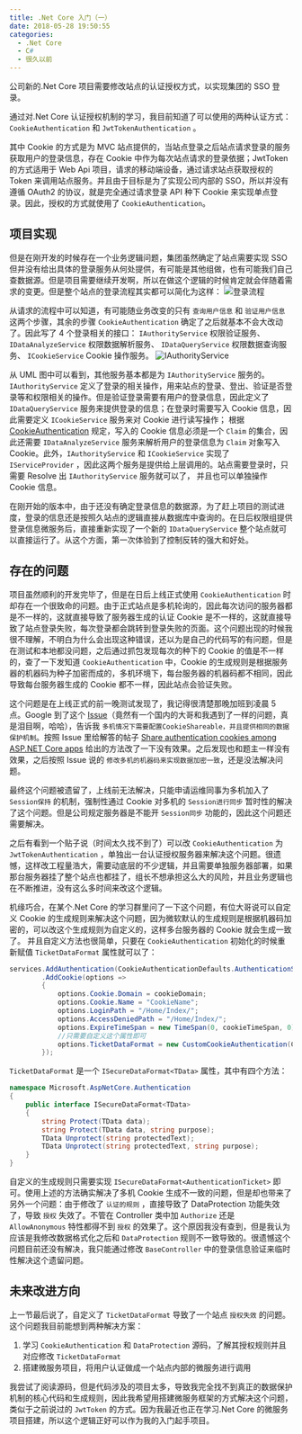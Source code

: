 ```yaml
---
title: .Net Core 入门（一）
date: 2018-05-28 19:50:55
categories:
  - .Net Core
  - C#
  - 很久以前
---
```


公司新的.Net Core 项目需要修改站点的认证授权方式，以实现集团的 SSO 登录。

通过对.Net Core 认证授权机制的学习，我目前知道了可以使用的两种认证方式： `CookieAuthentication` 和 `JwtTokenAuthentication` 。

<!-- more -->

其中 Cookie 的方式是为 MVC 站点提供的，当站点登录之后站点请求登录的服务获取用户的登录信息，存在 Cookie 中作为每次站点请求的登录依据；JwtToken 的方式适用于 Web Api 项目，请求的移动端设备，通过请求站点获取授权的 Token 来调用站点服务。并且由于目标是为了实现公司内部的 SSO，所以并没有遵循 OAuth2 的协议，就是完全通过请求登录 API 种下 Cookie 来实现单点登录。因此，授权的方式就使用了 `CookieAuthentication`。

## 项目实现

但是在刚开发的时候存在一个业务逻辑问题，集团虽然确定了站点需要实现 SSO 但并没有给出具体的登录服务从何处提供，有可能是其他组做，也有可能我们自己查数据源。但是项目需要继续开发啊，所以在做这个逻辑的时候肯定就会伴随着需求的变更。但是整个站点的登录流程其实都可以简化为这样：
![登录流程](http://f.cl.ly/items/3L0U1s3u3j0k34440m0u/%E7%99%BB%E5%BD%95%E6%B5%81%E7%A8%8B.png)

从请求的流程中可以知道，有可能随业务改变的只有 `查询用户信息` 和 `验证用户信息` 这两个步骤，其余的步骤 `CookieAuthentication` 确定了之后就基本不会大改动了。因此写了 4 个登录相关的接口： `IAuthorityService` 权限验证服务、 `IDataAnalyzeService` 权限数据解析服务、 `IDataQueryService` 权限数据查询服务、 `ICookieService` Cookie 操作服务。
![IAuthorityService](http://f.cl.ly/items/1T0e1l0M1x1P44211s15/%E6%9D%83%E9%99%90%E6%9C%8D%E5%8A%A1%E8%AE%BE%E8%AE%A1UML.png)

从 UML 图中可以看到，其他服务基本都是为 `IAuthorityService` 服务的。 `IAuthorityService` 定义了登录的相关操作，用来站点的登录、登出、验证是否登录等和权限相关的操作。但是验证登录需要有用户的登录信息，因此定义了 `IDataQueryService` 服务来提供登录的信息；在登录时需要写入 Cookie 信息，因此需要定义 `ICookieService` 服务来对 Cookie 进行读写操作； 根据[CookieAuthentication](https://docs.microsoft.com/en-us/aspnet/core/security/authentication/cookie?view=aspnetcore-2.0&tabs=aspnetcore2x) 规定，写入的 Cookie 信息必须是一个 `Claim` 的集合，因此还需要 `IDataAnalyzeService` 服务来解析用户的登录信息为 `Claim` 对象写入 Cookie。此外，`IAuthorityService` 和 `ICookieService` 实现了 `IServiceProvider` ，因此这两个服务是提供给上层调用的。站点需要登录时，只需要 Resolve 出 `IAuthorityService` 服务就可以了， 并且也可以单独操作 Cookie 信息。

在刚开始的版本中，由于还没有确定登录信息的数据源，为了赶上项目的测试进度，登录的信息还是按照久站点的逻辑直接从数据库中查询的。在日后权限组提供登录信息微服务后，直接重新实现了一个新的 `IDataQueryService` 整个站点就可以直接运行了。从这个方面，第一次体验到了控制反转的强大和好处。

## 存在的问题

项目虽然顺利的开发完毕了，但是在日后上线正式使用 `CookieAuthentication` 时却存在一个很致命的问题。由于正式站点是多机轮询的，因此每次访问的服务器都是不一样的，这就直接导致了服务器生成的认证 Cookie 是不一样的，这就直接导致了站点登录失败，每次登录都会跳转到登录失败的页面。这个问题出现的时候我很不理解，不明白为什么会出现这种错误，还以为是自己的代码写的有问题，但是在测试和本地都没问题，之后通过抓包发现每次的种下的 Cookie 的值是不一样的，查了一下发知道 `CookieAuthentication` 中，Cookie 的生成规则是根据服务器的机器码为种子加密而成的，多机环境下，每台服务器的机器码都不相同，因此导致每台服务器生成的 Cookie 都不一样，因此站点会验证失败。

这个问题是在上线正式的前一晚测试发现了，我记得很清楚那晚加班到凌晨 5 点。Google 到了这个 [Issue](https://github.com/aspnet/Security/issues/624)（竟然有一个国内的大哥和我遇到了一样的问题，真是泪目啊，哈哈），告诉我 `多机情况下需要配置CookieShareable，并且提供相同的数据保护机制`。按照 Issue 里给解答的帖子 [Share authentication cookies among ASP.NET Core apps](https://docs.microsoft.com/en-us/aspnet/core/security/cookie-sharing?view=aspnetcore-2.0&tabs=aspnetcore2x#share-authentication-cookies-among-aspnet-core-apps) 给出的方法改了一下没有效果。之后发现也和题主一样没有效果，之后按照 Issue 说的 `修改多机的机器码来实现数据加密一致`，还是没法解决问题。

最终这个问题被遗留了，上线前无法解决，只能申请运维同事为多机加入了 `Session保持` 的机制，强制性通过 Cookie 对多机的 `Session进行同步` 暂时性的解决了这个问题。但是公司规定服务器是不能开 `Session同步` 功能的，因此这个问题还需要解决。

之后有看到一个贴子说（时间太久找不到了）可以改 `CookieAuthentication` 为 `JwtTokenAuthentication` ，单独出一台认证授权服务器来解决这个问题。很遗憾，这样改工程量浩大，需要动底层的不少逻辑，并且需要单独服务器部署，如果那台服务器挂了整个站点也都挂了，组长不想承担这么大的风险，并且业务逻辑也在不断推进，没有这么多时间来改这个逻辑。

机缘巧合，在某个.Net Core 的学习群里问了一下这个问题，有位大哥说可以自定义 Cookie 的生成规则来解决这个问题，因为微软默认的生成规则是根据机器码加密的，可以改这个生成规则为自定义的，这样多台服务器的 Cookie 就会生成一致了。 并且自定义方法也很简单，只要在 `CookieAuthentication` 初始化的时候重新赋值 `TicketDataFormat` 属性就可以了：

```csharp
services.AddAuthentication(CookieAuthenticationDefaults.AuthenticationScheme)
        .AddCookie(options =>
        {
            options.Cookie.Domain = cookieDomain;
            options.Cookie.Name = "CookieName";
            options.LoginPath = "/Home/Index/";
            options.AccessDeniedPath = "/Home/Index/";
            options.ExpireTimeSpan = new TimeSpan(0, cookieTimeSpan, 0);
            //只需要自定义这个属性即可
            options.TicketDataFormat = new CustomCookieAuthentication(Configuration, services);
        });
```

`TicketDataFormat` 是一个 `ISecureDataFormat<TData>` 属性，其中有四个方法：

```csharp
namespace Microsoft.AspNetCore.Authentication
{
    public interface ISecureDataFormat<TData>
    {
        string Protect(TData data);
        string Protect(TData data, string purpose);
        TData Unprotect(string protectedText);
        TData Unprotect(string protectedText, string purpose);
    }
}
```

自定义的生成规则只需要实现 `ISecureDataFormat<AuthenticationTicket>` 即可。使用上述的方法确实解决了多机 Cookie 生成不一致的问题，但是却也带来了另外一个问题：由于修改了 `认证的规则` ，直接导致了 DataProtection 功能失效了，导致 `授权` 失效了。不管在 Controller 类中加 `Authorize` 还是 `AllowAnonymous` 特性都得不到 `授权` 的效果了。这个原因我没有查到，但是我认为应该是我修改数据格式化之后和 `DataProtection` 规则不一致导致的。很遗憾这个问题目前还没有解决，我只能通过修改 `BaseController` 中的登录信息验证来临时性解决这个遗留问题。

## 未来改进方向

上一节最后说了，自定义了 `TicketDataFormat` 导致了一个站点 `授权失效` 的问题。这个问题我目前能想到两种解决方案：

1. 学习 `CookieAuthentication` 和 `DataProtection` 源码，了解其授权规则并且对应修改 `TicketDataFormat`
2. 搭建微服务项目，将用户认证做成一个站点内部的微服务进行调用

我尝试了阅读源码，但是代码涉及的项目太多，导致我完全找不到真正的数据保护机制的核心代码和生成规则，因此我希望用搭建微服务框架的方式解决这个问题，类似于之前说过的 `JwtToken` 的方式。因为我最近也正在学习.Net Core 的微服务项目搭建，所以这个逻辑正好可以作为我的入门起手项目。
